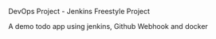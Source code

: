 DevOps Project - Jenkins Freestyle Project

A demo todo app using jenkins, Github Webhook and docker
